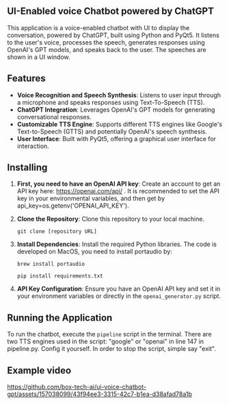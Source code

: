 ## UI-Enabled voice Chatbot powered by ChatGPT

This application is a voice-enabled chatbot with UI to display the conversation, powered by ChatGPT, built using Python and PyQt5. 
It listens to the user's voice, processes the speech, generates responses using OpenAI's GPT models, 
and speaks back to the user. The speeches are shown in a UI window.

## Features

- **Voice Recognition and Speech Synthesis**: Listens to user input through a microphone and speaks responses using Text-To-Speech (TTS).
- **ChatGPT Integration**: Leverages OpenAI's GPT models for generating conversational responses.
- **Customizable TTS Engine**: Supports different TTS engines like Google's Text-to-Speech (GTTS) and potentially OpenAI's speech synthesis.
- **User Interface**: Built with PyQt5, offering a graphical user interface for interaction.

## Installing

1. **First, you need to have an OpenAI API key**: Create an account to get an API key here: https://openai.com/api/ .
It is recommended to set the API key in your environmental variables, and then get by api_key=os.getenv('OPENAI_API_KEY').


2. **Clone the Repository**: Clone this repository to your local machine.

    ```
    git clone [repository URL]
    ```

3. **Install Dependencies**: Install the required Python libraries.
   The code is developed on MacOS, you need to install portaudio by:
    ```
    brew install portaudio
    ```
    ```
    pip install requirements.txt
    ```

3. **API Key Configuration**: Ensure you have an OpenAI API key and set it in your environment variables or directly in the `openai_generator.py` script.

## Running the Application

To run the chatbot, execute the `pipeline` script in the terminal. There are two TTS engines used in the script: "google" or "openai" in line 147 in pipeline.py. Config it yourself.
In order to stop the script, simple say "exit".

## Example video

https://github.com/box-tech-ai/ui-voice-chatbot-gpt/assets/157038099/43f94ee3-3315-42c7-b1ea-d38afad78a1b


